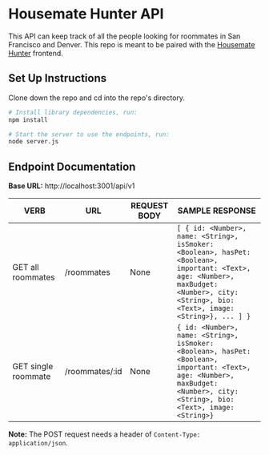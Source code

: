 # Housemate Hunter API

This API can keep track of all the people looking for roommates in San Francisco and Denver. This repo is meant to be paired with the [Housemate Hunter](https://github.com/pareesakd1118/housemate-hunter) frontend.

## Set Up Instructions

Clone down the repo and cd into the repo's directory.

```bash
# Install library dependencies, run:
npm install

# Start the server to use the endpoints, run:
node server.js
```

## Endpoint Documentation

**Base URL:** http://localhost:3001/api/v1

| **VERB** | **URL** | **REQUEST BODY** | **SAMPLE RESPONSE** |
| -------- | ------- | ---------------- | ------------------- |
| GET all roommates| /roommates | None | `[ { id: <Number>, name: <String>, isSmoker: <Boolean>, hasPet: <Boolean>, important: <Text>, age: <Number>, maxBudget: <Number>, city: <String>, bio: <Text>, image: <String>}, ... ] }` |
| GET single roommate | /roommates/:id | None | `{ id: <Number>, name: <String>, isSmoker: <Boolean>, hasPet: <Boolean>, important: <Text>, age: <Number>, maxBudget: <Number>, city: <String>, bio: <Text>, image: <String>}` |


**Note:** The POST request needs a header of `Content-Type: application/json`.
